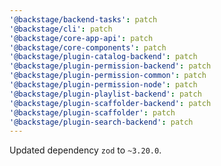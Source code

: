 ```yaml
---
'@backstage/backend-tasks': patch
'@backstage/cli': patch
'@backstage/core-app-api': patch
'@backstage/core-components': patch
'@backstage/plugin-catalog-backend': patch
'@backstage/plugin-permission-backend': patch
'@backstage/plugin-permission-common': patch
'@backstage/plugin-permission-node': patch
'@backstage/plugin-playlist-backend': patch
'@backstage/plugin-scaffolder-backend': patch
'@backstage/plugin-scaffolder': patch
'@backstage/plugin-search-backend': patch
---
```


Updated dependency `zod` to `~3.20.0`.
